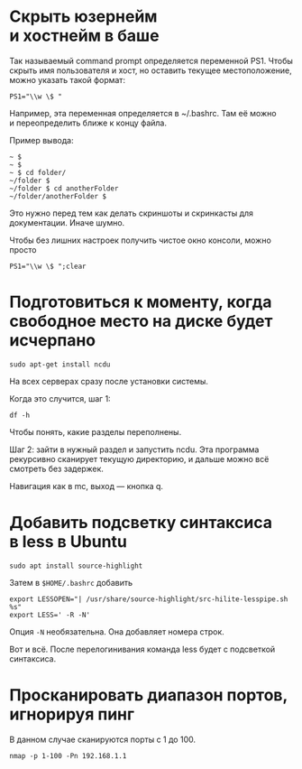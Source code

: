 # Скрыть юзернейм и&nbsp;хостнейм&nbsp;в&nbsp;баше

Так называемый command prompt определяется переменной PS1.
Чтобы скрыть имя пользователя и&nbsp;хост, но&nbsp;оставить текущее местоположение,
можно указать такой формат:

    PS1="\\w \$ "

Например, эта переменная определяется в&nbsp;~/.bashrc.
Там её можно и&nbsp;переопределить ближе к&nbsp;концу файла.

Пример вывода:

```
~ $
~ $
~ $ cd folder/
~/folder $
~/folder $ cd anotherFolder
~/folder/anotherFolder $
```

Это нужно перед тем как делать скриншоты
и&nbsp;скринкасты для документации.
Иначе шумно.

Чтобы без лишних настроек получить чистое окно консоли,
можно просто

    PS1="\\w \$ ";clear

# Подготовиться к&nbsp;моменту, когда свободное место на&nbsp;диске будет исчерпано

    sudo apt-get install ncdu

На всех серверах сразу после установки системы.

Когда это случится, шаг&nbsp;1:

    df -h

Чтобы понять, какие разделы переполнены.

Шаг&nbsp;2: зайти в&nbsp;нужный раздел и&nbsp;запустить ncdu.
Эта программа рекурсивно сканирует текущую директорию,
и&nbsp;дальше можно всё смотреть без задержек.

Навигация как в&nbsp;mc, выход&nbsp;— кнопка&nbsp;q.

# Добавить подсветку синтаксиса в&nbsp;less в Ubuntu

    sudo apt install source-highlight

Затем в `$HOME/.bashrc` добавить

```
export LESSOPEN="| /usr/share/source-highlight/src-hilite-lesspipe.sh %s"
export LESS=' -R -N'
```

Опция `-N` необязательна. Она добавляет номера строк.

Вот и всё. После перелогинивания команда less будет с подсветкой синтаксиса.

# Просканировать диапазон портов, игнорируя пинг

В данном случае сканируются порты с 1 до 100.

    nmap -p 1-100 -Pn 192.168.1.1

